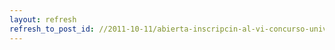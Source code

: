 ```yaml
---
layout: refresh
refresh_to_post_id: //2011-10-11/abierta-inscripcin-al-vi-concurso-universitario-de-software-libre
---
```

